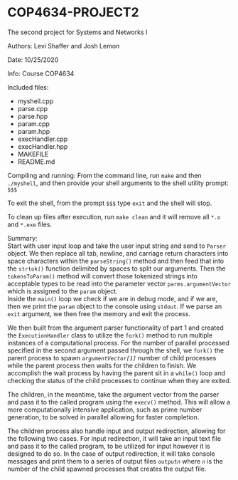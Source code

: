 # COP4634-PROJECT2
The second project for Systems and Networks I

Authors: Levi Shaffer and Josh Lemon

Date: 10/25/2020

Info: Course COP4634

Included files:

* myshell.cpp
* parse.cpp
* parse.hpp
* param.cpp
* param.hpp
* execHandler.cpp
* execHandler.hpp
* MAKEFILE
* README.md

Compiling and running:
From the command line, run `make` and then `./myshell`, and then provide your shell arguments to the shell utility prompt: `$$$`

To exit the shell, from the prompt `$$$` type `exit` and the shell will stop.

To clean up files after execution, run `make clean` and it will remove all `*.o` and `*.exe` files.

Summary:  
Start with user input loop and take the user input string and send to `Parser` object. We then replace all tab, newline, and carriage return characters into space characters within the `parseString()` method and then feed that into the `strtok()` function delimited by spaces to split our arguments. Then the `tokensToParam()` method will convert those tokenized strings into acceptable types to be read into the parameter vector `parms.argumentVector` which is assigned to the `param` object.  
Inside the `main()` loop we check if we are in debug mode, and if we are, then we print the `param` object to the console using `stdout`. If we parse an `exit` argument, we then free the memory and exit the process.

We then built from the argument parser functionality of part 1 and created the `ExecutionHandler` class to utilize the `fork()` method to run multiple instances of a computational process. For the number of parallel processed specified in the second argument passed through the shell, we `fork()` the parent process to spawn *`argumentVector[1]`* number of child processes while the parent process then waits for the children to finish. We accomplish the wait process by having the parent sit in a `while()` loop and checking the status of the child processes to continue when they are exited.

The children, in the meantime, take the argument vector from the parser and pass it to the called program using the `execv()` method. This will allow a more computationally intensive application, such as prime number generation, to be solved in parallel allowing for faster completion.

The children process also handle input and output redirection, allowing for the following two cases. For input redirection, it will take an input text file and pass it to the called program, to be utilized for input however it is designed to do so. In the case of output redirection, it will take console messages and print them to a series of output files `output`*`n`* where *`n`* is the number of the child spawned processes that creates the output file.